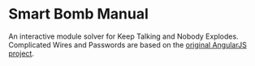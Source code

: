 # Smart Bomb Manual

An interactive module solver for Keep Talking and Nobody Explodes. Complicated Wires and Passwords are based on the [original AngularJS project](https://github.com/dank-meme-dealership/smart-bomb-manual).
